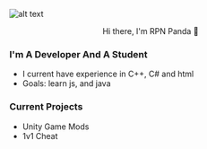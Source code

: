 ![alt text](https://github.com/RPNPanda/RPNPanda/blob/main/New%20Project%20(15).png?raw=true)

<p align="center">
Hi there, I'm RPN Panda 👋 
</p>

### I'm A Developer And A Student
- I current have experience in C++, C# and html
- Goals: learn js, and java
### Current Projects
* Unity Game Mods
* 1v1 Cheat
